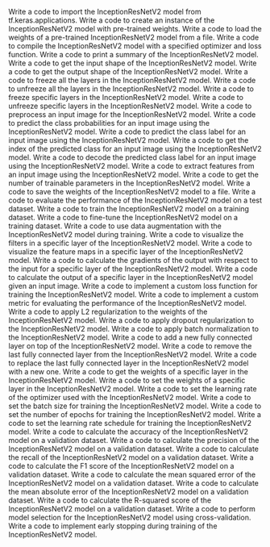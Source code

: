 Write a code to import the InceptionResNetV2 model from tf.keras.applications.
Write a code to create an instance of the InceptionResNetV2 model with pre-trained weights.
Write a code to load the weights of a pre-trained InceptionResNetV2 model from a file.
Write a code to compile the InceptionResNetV2 model with a specified optimizer and loss function.
Write a code to print a summary of the InceptionResNetV2 model.
Write a code to get the input shape of the InceptionResNetV2 model.
Write a code to get the output shape of the InceptionResNetV2 model.
Write a code to freeze all the layers in the InceptionResNetV2 model.
Write a code to unfreeze all the layers in the InceptionResNetV2 model.
Write a code to freeze specific layers in the InceptionResNetV2 model.
Write a code to unfreeze specific layers in the InceptionResNetV2 model.
Write a code to preprocess an input image for the InceptionResNetV2 model.
Write a code to predict the class probabilities for an input image using the InceptionResNetV2 model.
Write a code to predict the class label for an input image using the InceptionResNetV2 model.
Write a code to get the index of the predicted class for an input image using the InceptionResNetV2 model.
Write a code to decode the predicted class label for an input image using the InceptionResNetV2 model.
Write a code to extract features from an input image using the InceptionResNetV2 model.
Write a code to get the number of trainable parameters in the InceptionResNetV2 model.
Write a code to save the weights of the InceptionResNetV2 model to a file.
Write a code to evaluate the performance of the InceptionResNetV2 model on a test dataset.
Write a code to train the InceptionResNetV2 model on a training dataset.
Write a code to fine-tune the InceptionResNetV2 model on a training dataset.
Write a code to use data augmentation with the InceptionResNetV2 model during training.
Write a code to visualize the filters in a specific layer of the InceptionResNetV2 model.
Write a code to visualize the feature maps in a specific layer of the InceptionResNetV2 model.
Write a code to calculate the gradients of the output with respect to the input for a specific layer of the InceptionResNetV2 model.
Write a code to calculate the output of a specific layer in the InceptionResNetV2 model given an input image.
Write a code to implement a custom loss function for training the InceptionResNetV2 model.
Write a code to implement a custom metric for evaluating the performance of the InceptionResNetV2 model.
Write a code to apply L2 regularization to the weights of the InceptionResNetV2 model.
Write a code to apply dropout regularization to the InceptionResNetV2 model.
Write a code to apply batch normalization to the InceptionResNetV2 model.
Write a code to add a new fully connected layer on top of the InceptionResNetV2 model.
Write a code to remove the last fully connected layer from the InceptionResNetV2 model.
Write a code to replace the last fully connected layer in the InceptionResNetV2 model with a new one.
Write a code to get the weights of a specific layer in the InceptionResNetV2 model.
Write a code to set the weights of a specific layer in the InceptionResNetV2 model.
Write a code to set the learning rate of the optimizer used with the InceptionResNetV2 model.
Write a code to set the batch size for training the InceptionResNetV2 model.
Write a code to set the number of epochs for training the InceptionResNetV2 model.
Write a code to set the learning rate schedule for training the InceptionResNetV2 model.
Write a code to calculate the accuracy of the InceptionResNetV2 model on a validation dataset.
Write a code to calculate the precision of the InceptionResNetV2 model on a validation dataset.
Write a code to calculate the recall of the InceptionResNetV2 model on a validation dataset.
Write a code to calculate the F1 score of the InceptionResNetV2 model on a validation dataset.
Write a code to calculate the mean squared error of the InceptionResNetV2 model on a validation dataset.
Write a code to calculate the mean absolute error of the InceptionResNetV2 model on a validation dataset.
Write a code to calculate the R-squared score of the InceptionResNetV2 model on a validation dataset.
Write a code to perform model selection for the InceptionResNetV2 model using cross-validation.
Write a code to implement early stopping during training of the InceptionResNetV2 model.
